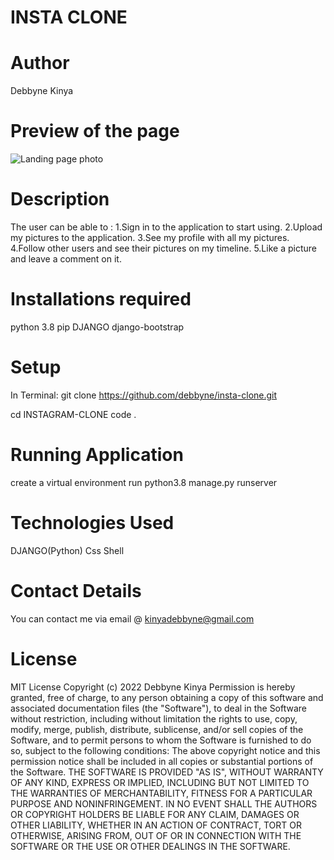 # INSTA CLONE

# Author
Debbyne Kinya

# Preview of the page
![Landing page photo](https://github.com/debbyne/insta-clone/blob/master/media/images/Screenshot%20from%202022-04-06%2001-46-10.png)

# Description
The user can be able to :
1.Sign in to the application to start using.
2.Upload my pictures to the application.
3.See my profile with all my pictures.
4.Follow other users and see their pictures on my timeline.
5.Like a picture and leave a comment on it.



# Installations required
python 3.8
pip
DJANGO
django-bootstrap


# Setup
In Terminal:
git clone  https://github.com/debbyne/insta-clone.git

 cd INSTAGRAM-CLONE
 code .
# Running Application
create a virtual environment
run python3.8 manage.py runserver
# Technologies Used
DJANGO(Python)
Css
Shell

# Contact Details
You can contact me via email @ kinyadebbyne@gmail.com

# License
MIT License Copyright (c) 2022 Debbyne Kinya Permission is hereby granted, free of charge, to any person obtaining a copy of this software and associated documentation files (the "Software"), to deal in the Software without restriction, including without limitation the rights to use, copy, modify, merge, publish, distribute, sublicense, and/or sell copies of the Software, and to permit persons to whom the Software is furnished to do so, subject to the following conditions: The above copyright notice and this permission notice shall be included in all copies or substantial portions of the Software. THE SOFTWARE IS PROVIDED "AS IS", WITHOUT WARRANTY OF ANY KIND, EXPRESS OR IMPLIED, INCLUDING BUT NOT LIMITED TO THE WARRANTIES OF MERCHANTABILITY, FITNESS FOR A PARTICULAR PURPOSE AND NONINFRINGEMENT. IN NO EVENT SHALL THE AUTHORS OR COPYRIGHT HOLDERS BE LIABLE FOR ANY CLAIM, DAMAGES OR OTHER LIABILITY, WHETHER IN AN ACTION OF CONTRACT, TORT OR OTHERWISE, ARISING FROM, OUT OF OR IN CONNECTION WITH THE SOFTWARE OR THE USE OR OTHER DEALINGS IN THE SOFTWARE.